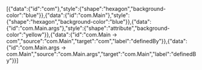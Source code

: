 [{"data":{"id":"com"},"style":{"shape":"hexagon","background-color":"blue"}},{"data":{"id":"com.Main"},"style":{"shape":"hexagon","background-color":"blue"}},{"data":{"id":"com.Main.args"},"style":{"shape":"attribute","background-color":"yellow"}},{"data":{"id":"com.Main -> com","source":"com.Main","target":"com","label":"definedBy"}},{"data":{"id":"com.Main.args -> com.Main","source":"com.Main.args","target":"com.Main","label":"definedBy"}}]